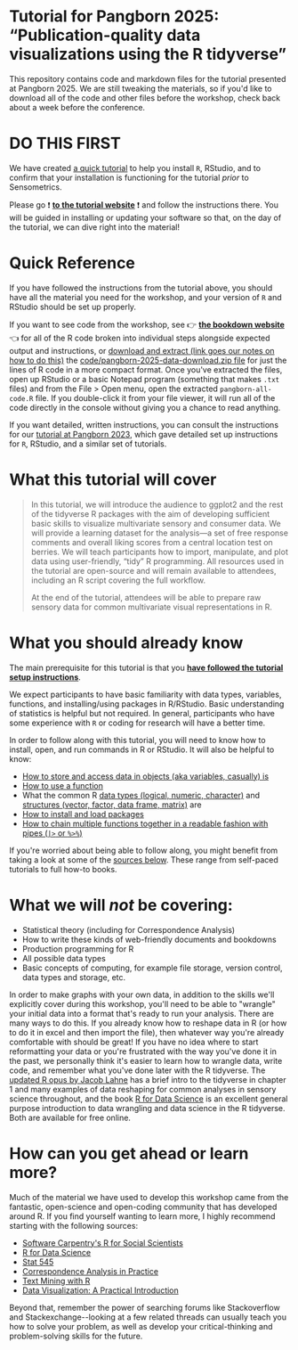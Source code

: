 # Tutorial for Pangborn 2025: “Publication-quality data visualizations using the R tidyverse”

This repository contains code and markdown files for the tutorial presented at Pangborn 2025.  We are still tweaking the materials, so if you'd like to download all of the code and other files before the workshop, check back about a week before the conference.

# DO THIS FIRST

We have created [a quick tutorial](https://lhamilton.shinyapps.io/pre-tutorial-setup-2025/) to help you install `R`, RStudio, and to confirm that your installation is functioning for the tutorial _prior_ to Sensometrics.

Please go ❗ **[to the tutorial website](https://lhamilton.shinyapps.io/pre-tutorial-setup-2025/)** ❗ and follow the instructions there.  You will be guided in installing or updating your software so that, on the day of the tutorial, we can dive right into the material!

# Quick Reference

If you have followed the instructions from the tutorial above, you should have all the material you need for the workshop, and your version of `R` and RStudio should be set up properly. 

If you want to see code from the workshop, see 👉 **[the bookdown website](https://jlahne.github.io/pangborn-tutorial-2025/)** 👈 for all of the R code broken into individual steps alongside expected output and instructions, or [download and extract (link goes our notes on how to do this)]([https://lhami.github.io/sensometrics-r-tutorial-2024/index.html#recommended-approach-for-livecoding](https://jlahne.github.io/pangborn-tutorial-2025/index.html#how-were-going-to-run)) the [code/pangborn-2025-data-download.zip file](https://github.com/jlahne/pangborn-tutorial-2025/blob/main/code/) for just the lines of R code in a more compact format. Once you've extracted the files, open up RStudio or a basic Notepad program (something that makes `.txt` files) and from the File > Open menu, open the extracted `pangborn-all-code.R` file. If you double-click it from your file viewer, it will run all of the code directly in the console without giving you a chance to read anything.

If you want detailed, written instructions, you can consult the instructions for our [tutorial at Pangborn 2023](https://github.com/lhami/pangborn-r-tutorial-2023), which gave detailed set up instructions for `R`, RStudio, and a similar set of tutorials.

# What this tutorial will cover

>In this tutorial, we will introduce the audience to ggplot2 and the rest of the tidyverse R packages with the aim of developing sufficient basic skills to visualize multivariate sensory and consumer data. We will provide a learning dataset for the analysis—a set of free response comments and overall liking scores from a central location test on berries. We will teach participants how to import, manipulate, and plot data using user-friendly, “tidy” R programming. All resources used in the tutorial are open-source and will remain available to attendees, including an R script covering the full workflow.
>
>At the end of the tutorial, attendees will be able to prepare raw sensory data for common multivariate visual representations in R.


# What you should already know

The main prerequisite for this tutorial is that you [**have followed the tutorial setup instructions**](https://lhamilton.shinyapps.io/pre-tutorial-setup-2025/).

We expect participants to have basic familiarity with data types, variables, functions, and installing/using packages in R/RStudio. Basic understanding of statistics is helpful but not required. In general, participants who have some experience with `R` or coding for research will have a better time.

In order to follow along with this tutorial, you will need to know how to install, open, and run commands in R or RStudio. It will also be helpful to know:
- [How to store and access data in objects (aka variables, casually) is](https://datacarpentry.github.io/R-genomics/01-intro-to-R.html#creating_objects)
- [How to use a function](https://datacarpentry.github.io/R-genomics/01-intro-to-R.html#functions)
- What the common R [data types (logical, numeric, character)](https://datacarpentry.github.io/R-genomics/01-intro-to-R.html#vectors_and_data_types) and [structures (vector, factor, data frame, matrix)](https://datacarpentry.github.io/R-genomics/02-starting-with-data.html) are
- [How to install and load packages](https://rladiessydney.org/courses/01-basicbasics-2)
- [How to chain multiple functions together in a readable fashion with pipes (`|>` or `%>%`)](https://www.r-bloggers.com/2021/05/the-new-r-pipe/)

If you're worried about being able to follow along, you might benefit from taking a look at some of the [sources below](#how-can-you-get-ahead-or-learn-more).  These range from self-paced tutorials to full how-to books.

# What we will *not* be covering:

* Statistical theory (including for Correspondence Analysis)
* How to write these kinds of web-friendly documents and bookdowns
* Production programming for R
* All possible data types
* Basic concepts of computing, for example file storage, version control, data types and storage, etc.

In order to make graphs with your own data, in addition to the skills we'll explicitly cover during this workshop, you'll need to be able to "wrangle" your initial data into a format that's ready to run your analysis. There are many ways to do this. If you already know how to reshape data in R (or how to do it in excel and then import the file), then whatever way you're already comfortable with should be great! If you have no idea where to start reformatting your data or you're frustrated with the way you've done it in the past, we personally think it's easier to learn how to wrangle data, write code, and remember what you've done later with the R tidyverse. The [updated R opus by Jacob Lahne](https://jlahne.github.io/r-opus-v2/) has a brief intro to the tidyverse in chapter 1 and many examples of data reshaping for common analyses in sensory science throughout, and the book [R for Data Science](https://r4ds.hadley.nz/) is an excellent general purpose introduction to data wrangling and data science in the R tidyverse. Both are available for free online.

# How can you get ahead or learn more?

Much of the material we have used to develop this workshop came from the fantastic, open-science and open-coding community that has developed around R.  If you find yourself wanting to learn more, I highly recommend starting with the following sources:

*  [Software Carpentry's R for Social Scientists](https://datacarpentry.org/r-socialsci/)
*  [R for Data Science](https://r4ds.had.co.nz/)
*  [Stat 545](https://stat545.com/)
*  [Correspondence Analysis in Practice](https://doi.org/10.1201/9781315369983/)
*  [Text Mining with R](https://www.tidytextmining.com/)
*  [Data Visualization: A Practical Introduction](https://socviz.co/)

Beyond that, remember the power of searching forums like Stackoverflow and Stackexchange--looking at a few related threads can usually teach you how to solve your problem, as well as develop your critical-thinking and problem-solving skills for the future.
